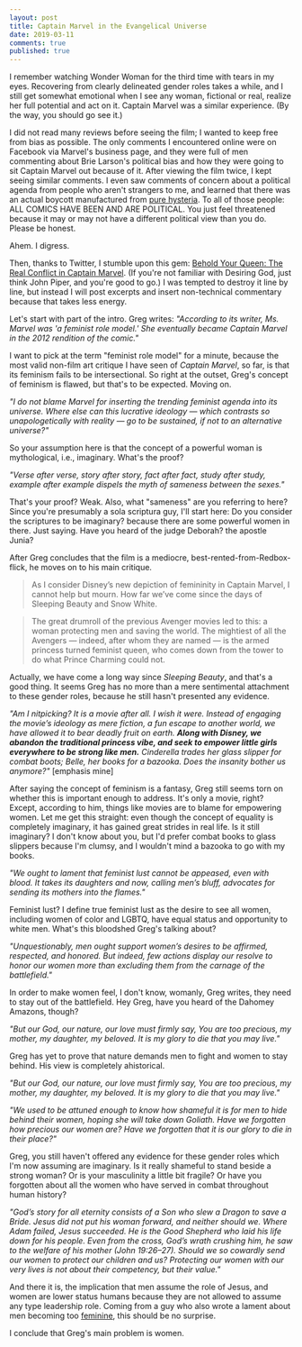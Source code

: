```yaml
---
layout: post
title: Captain Marvel in the Evangelical Universe
date: 2019-03-11
comments: true
published: true
---
```


I remember watching Wonder Woman for the third time with tears in my eyes. Recovering from clearly delineated gender roles takes a while, and I still get somewhat emotional when I see any woman, fictional or real, realize her full potential and act on it. Captain Marvel was a similar experience. (By the way, you should go see it.)

I did not read many reviews before seeing the film; I wanted to keep free from bias as possible. The only comments I encountered online were on Facebook via Marvel's business page, and they were full of men commenting about Brie Larson's political bias and how they were going to sit Captain Marvel out because of it.  After viewing the film twice, I kept seeing similar comments. I even saw comments of concern about a political agenda from people who aren't strangers to me, and learned that there was an actual boycott manufactured from [pure hysteria](https://finance.yahoo.com/news/captain-marvel-faces-boycott-backlash-000745301.html). To all of those people: ALL COMICS HAVE BEEN AND ARE POLITICAL. You just feel threatened because it may or may not have a different political view than you do. Please be honest.

Ahem. I digress.

Then, thanks to Twitter, I stumble upon this gem: [Behold Your Queen: The Real Conflict in Captain Marvel](https://www.desiringgod.org/articles/behold-your-queen). (If you're not familiar with Desiring God, just think John Piper, and you're good to go.) I was tempted to destroy it line by line, but instead I will post excerpts and insert non-technical commentary because that takes less energy.

Let's start with part of the intro. Greg writes: _"According to its writer, Ms. Marvel was 'a feminist role model.' She eventually became Captain Marvel in the 2012 rendition of the comic."_

I want to pick at the term "feminist role model" for a minute, because the most valid non-film art critique I have seen of _Captain Marvel_, so far, is that its feminism fails to be intersectional. So right at the outset, Greg's concept of feminism is flawed, but that's to be expected. Moving on.

_"I do not blame Marvel for inserting the trending feminist agenda into its universe. Where else can this lucrative ideology — which contrasts so unapologetically with reality — go to be sustained, if not to an alternative universe?"_

So your assumption here is that the concept of a powerful woman is mythological, i.e., imaginary. What's the proof?

_"Verse after verse, story after story, fact after fact, study after study, example after example dispels the myth of sameness between the sexes."_

That's your proof? Weak. Also, what "sameness" are you referring to here? Since you're presumably a sola scriptura guy, I'll start here: Do you consider the scriptures to be imaginary? because there are some powerful women in there. Just saying. Have you heard of the judge Deborah? the apostle Junia?

After Greg concludes that the film is a mediocre, best-rented-from-Redbox-flick, he moves on to his main critique.

> As I consider Disney’s new depiction of femininity in Captain Marvel, I cannot help but mourn. How far we’ve come since the days of Sleeping Beauty and Snow White.

> The great drumroll of the previous Avenger movies led to this: a woman protecting men and saving the world. The mightiest of all the Avengers — indeed, after whom they are named — is the armed princess turned feminist queen, who comes down from the tower to do what Prince Charming could not.

Actually, we have come a long way since _Sleeping Beauty_, and that's a good thing. It seems Greg has no more than a mere sentimental attachment to these gender roles, because he still hasn't presented any evidence.

_"Am I nitpicking? It is a movie after all. I wish it were. Instead of engaging the movie’s ideology as mere fiction, a fun escape to another world, we have allowed it to bear deadly fruit on earth. __Along with Disney, we abandon the traditional princess vibe, and seek to empower little girls everywhere to be strong like men.__ Cinderella trades her glass slipper for combat boots; Belle, her books for a bazooka. Does the insanity bother us anymore?"_ [emphasis mine]

After saying the concept of feminism is a fantasy, Greg still seems torn on whether this is important enough to address. It's only a movie, right? Except, according to him, things like movies are to blame for empowering women. Let me get this straight: even though the concept of equality is completely imaginary, it has gained great strides in real life. Is it still imaginary? I don't know about you, but I'd prefer combat books to glass slippers because I'm clumsy, and I wouldn't mind a bazooka to go with my books.

_"We ought to lament that feminist lust cannot be appeased, even with blood. It takes its daughters and now, calling men’s bluff, advocates for sending its mothers into the flames."_

Feminist lust? I define true feminist lust as the desire to see all women, including women of color and LGBTQ, have equal status and opportunity to white men. What's this bloodshed Greg's talking about?

_"Unquestionably, men ought support women’s desires to be affirmed, respected, and honored. But indeed, few actions display our resolve to honor our women more than excluding them from the carnage of the battlefield."_

In order to make women feel, I don't know, womanly, Greg writes, they need to stay out of the battlefield. Hey Greg, have you heard of the Dahomey Amazons, though?

_"But our God, our nature, our love must firmly say, You are too precious, my mother, my daughter, my beloved. It is my glory to die that you may live."_

Greg has yet to prove that nature demands men to fight and women to stay behind. His view is completely ahistorical.

_"But our God, our nature, our love must firmly say, You are too precious, my mother, my daughter, my beloved. It is my glory to die that you may live."_

_"We used to be attuned enough to know how shameful it is for men to hide behind their women, hoping she will take down Goliath. Have we forgotten how precious our women are? Have we forgotten that it is our glory to die in their place?"_

Greg, you still haven't offered any evidence for these gender roles which I'm now assuming are imaginary. Is it really shameful to stand beside a strong woman? Or is your masculinity a little bit fragile? Or have you forgotten about all the women who have served in combat throughout human history?

_"God’s story for all eternity consists of a Son who slew a Dragon to save a Bride. Jesus did not put his woman forward, and neither should we. Where Adam failed, Jesus succeeded. He is the Good Shepherd who laid his life down for his people. Even from the cross, God’s wrath crushing him, he saw to the welfare of his mother (John 19:26–27). Should we so cowardly send our women to protect our children and us? Protecting our women with our very lives is not about their competency, but their value."_

And there it is, the implication that men assume the role of Jesus, and women are lower status humans because they are not allowed to assume any type leadership role. Coming from a guy who also wrote a lament about men becoming too [feminine](https://www.desiringgod.org/articles/play-the-man-you-are), this should be no surprise.

I conclude that Greg's main problem is women.
